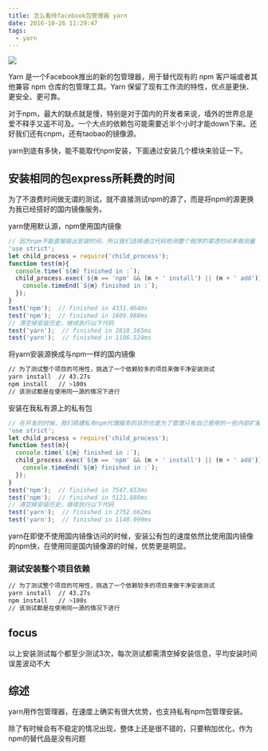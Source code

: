 ```yaml
---
title: 怎么看待facebook包管理器 yarn
date: 2016-10-26 11:29:47
tags:
  - yarn
---
```

![](http://cdn-public.imxuezi.com/Yarn-796x398.jpg)

Yarn 是一个Facebook推出的新的包管理器，用于替代现有的 npm 客户端或者其他兼容 npm 仓库的包管理工具。Yarn 保留了现有工作流的特性，优点是更快、更安全、更可靠。

对于npm，最大的缺点就是慢，特别是对于国内的开发者来说，墙外的世界总是爱不释手又遥不可及。一个大点的依赖包可能需要近半个小时才能down下来。还好我们还有cnpm，还有taobao的镜像源。

yarn到底有多快，能不能取代npm安装，下面通过安装几个模块来验证一下。

## 安装相同的包express所耗费的时间
为了不浪费时间做无谓的测试，就不直接测试npm的源了，而是将npm的源更换为我已经搭好的国内镜像服务。

  yarn使用默认源，npm使用国内镜像
```js
// 因为npm不能直接输出安装时间，所以我们选择通过代码检测整个程序的穿透时间来做测量
'use strict';
let child_process = require('child_process');
function test(m){
  console.time(`${m} finished in :`);
  child_process.exec(`${m == 'npm' && (m + ' install') || (m + ' add')} express`,function(){
    console.timeEnd(`${m} finished in :`);
  });
}
test('npm');  // finished in 4331.464ms
test('npm');  // finished in 1809.988ms
// 清空掉安装历史，继续执行以下代码
test('yarn');  // finished in 2810.565ms
test('yarn');  // finished in 1106.524ms
```
  将yarn安装源换成与npm一样的国内镜像
```bash
// 为了测试整个项目的可用性，挑选了一个依赖较多的项目来做干净安装测试
yarn install  // 43.27s
npm install   // >100s
// 该测试都是在使用同一源的情况下进行
```

  安装在我私有源上的私有包
```js
// 在开发的时候，我们搭建私有npm代理服务的目的也是为了管理只有自己使用的一些内部扩展包，如果不支持私有包的安装，yarn就无法取代传统的npm
'use strict';
let child_process = require('child_process');
function test(m){
  console.time(`${m} finished in :`);
  child_process.exec(`${m == 'npm' && (m + ' install') || (m + ' add')} @ym/rpc`,function(){
    console.timeEnd(`${m} finished in :`);
  });
}
test('npm');  // finished in 7547.653ms
test('npm');  // finished in 5121.880ms
// 清空掉安装历史，继续执行以下代码
test('yarn');  // finished in 2752.662ms
test('yarn');  // finished in 1140.099ms
```

yarn在即使不使用国内镜像访问的时候，安装公有包的速度依然比使用国内镜像的npm快，在使用同是国内镜像源的时候，优势更是明显。

### 测试安装整个项目依赖
```bash
// 为了测试整个项目的可用性，挑选了一个依赖较多的项目来做干净安装测试
yarn install  // 43.27s
npm install   // >100s
// 该测试都是在使用同一源的情况下进行
```

## focus
以上安装测试每个都至少测试3次，每次测试都需清空掉安装信息，平均安装时间误差波动不大

## 综述
yarn用作包管理器，在速度上确实有很大优势，也支持私有npm包管理安装。

除了有时候会有不稳定的情况出现，整体上还是很不错的，只要稍加优化，作为npm的替代品是没有问题

